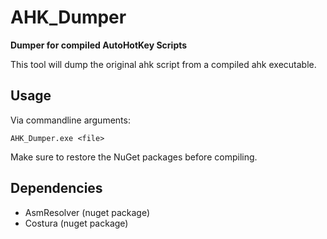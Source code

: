 # AHK_Dumper
**Dumper for compiled AutoHotKey Scripts**

This tool will dump the original ahk script from a compiled ahk executable.

## Usage

Via commandline arguments:

    AHK_Dumper.exe <file>

Make sure to restore the NuGet packages before compiling.

## Dependencies
- AsmResolver (nuget package)
- Costura (nuget package)
